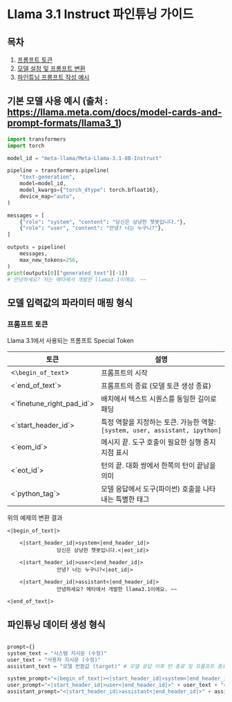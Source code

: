 # Llama 3.1 Instruct 파인튜닝 가이드

## 목차
1. [프롬프트 토큰](#프롬프트-토큰)
2. [모델 설정 및 프롬프트 변환](#모델-설정-및-프롬프트-변환)
3. [파인튜닝 프롬프트 작성 예시](#파인튜닝-프롬프트-작성-예시)

## 기본 모델 사용 예시 (출처 : https://llama.meta.com/docs/model-cards-and-prompt-formats/llama3_1)
```python
import transformers
import torch

model_id = "meta-llama/Meta-Llama-3.1-8B-Instruct"

pipeline = transformers.pipeline(
    "text-generation",
    model=model_id,
    model_kwargs={"torch_dtype": torch.bfloat16},
    device_map="auto",
)

messages = [
    {"role": "system", "content": "당신은 상냥한 챗봇입니다."},
    {"role": "user", "content": "안녕? 너는 누구니?"},
]

outputs = pipeline(
    messages,
    max_new_tokens=256,
)
print(outputs[0]["generated_text"][-1])
# 안녕하세요? 저는 메타에서 개발한 llama3.1이에요. ~~
```

## 모델 입력값의 파라미터 매핑 형식

### 프롬프트 토큰

Llama 3.1에서 사용되는 프롬프트 Special Token

| 토큰 | 설명 |
|------|------|
| <`\begin_of_text`\> | 프롬프트의 시작 |
| <\`end_of_text\`> | 프롬프트의 종료 (모델 토큰 생성 종료) |
| <\`finetune_right_pad_id\`> | 배치에서 텍스트 시퀀스를 동일한 길이로 패딩 |
| <\`start_header_id\`> | 특정 역할을 지정하는 토큰. 가능한 역할: `[system, user, assistant, ipython]` |
| <\`eom_id\`> | 메시지 끝. 도구 호출이 필요한 실행 중지 지점 표시 |
| <\`eot_id\`> | 턴의 끝. 대화 쌍에서 한쪽의 턴이 끝남을 의미 |
| <\`python_tag\`> | 모델 응답에서 도구(파이썬) 호출을 나타내는 특별한 태그 |

위의 예제의 변환 결과

    <|begin_of_text|>

        <|start_header_id|>system<|end_header_id|>
                    당신은 상냥한 챗봇입니다.<|eot_id|>
        
        <|start_header_id|>user<|end_header_id|>
                    안녕? 너는 누구니?<|eot_id|>
        
        <|start_header_id|>assistant<|end_header_id|>
                    안녕하세요? 메타에서 개발한 llama3.1이에요. ~~

    <|end_of_text|>
## 파인튜닝 데이터 생성 형식
```python

prompt={}
system_text = "시스템 지시문 (수정)" 
user_text = "사용자 지시문 (수정)" 
assistant_text = "모델 반환값 (target)" # 모델 응답 이후 턴 종료 및 프롬프트 종료 선언 "<|eot_id|><|end_of_text|>"

system_prompt="<|begin_of_text|><|start_header_id|>system<|end_header_id|>" + system_text + "<|eot_id|>" # 시스템 지시문 이후 턴 종료 선언 "<|eot_id|>"
user_prompt="<|start_header_id|>user<|end_header_id|>" + user_text + "<|eot_id|>" # 사용자 지시문 이후 턴 종료 선언 "<|eot_id|>"
assistant_prompt="<|start_header_id|>assistant<|end_header_id|>" + assistant_text + "<|eot_id|><|end_of_text|>" # 모델 응답 이후 턴 종료 및 프롬프트 종료 선언 "<|eot_id|><|end_of_text|>"

```